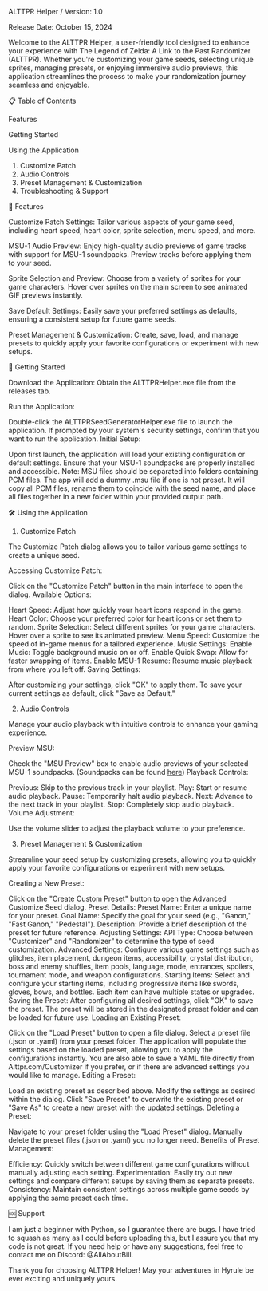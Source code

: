 ALTTPR Helper / Version: 1.0

Release Date: October 15, 2024

Welcome to the ALTTPR Helper, a user-friendly tool designed to enhance your experience with The Legend of Zelda: A Link to the Past Randomizer (ALTTPR). Whether you're customizing your game seeds, selecting unique sprites, managing presets, or enjoying immersive audio previews, this application streamlines the process to make your randomization journey seamless and enjoyable.

📋 Table of Contents

Features

Getting Started

Using the Application

1. Customize Patch
2. Audio Controls
3. Preset Management & Customization
4. Troubleshooting & Support

🌟 Features

Customize Patch Settings:
Tailor various aspects of your game seed, including heart speed, heart color, sprite selection, menu speed, and more.

MSU-1 Audio Preview:
Enjoy high-quality audio previews of game tracks with support for MSU-1 soundpacks. Preview tracks before applying them to your seed.

Sprite Selection and Preview:
Choose from a variety of sprites for your game characters. Hover over sprites on the main screen to see animated GIF previews instantly.

Save Default Settings:
Easily save your preferred settings as defaults, ensuring a consistent setup for future game seeds.

Preset Management & Customization:
Create, save, load, and manage presets to quickly apply your favorite configurations or experiment with new setups.

🚀 Getting Started

Download the Application:
Obtain the ALTTPRHelper.exe file from the releases tab.

Run the Application:

Double-click the ALTTPRSeedGeneratorHelper.exe file to launch the application.
If prompted by your system's security settings, confirm that you want to run the application.
Initial Setup:

Upon first launch, the application will load your existing configuration or default settings.
Ensure that your MSU-1 soundpacks are properly installed and accessible.
Note: MSU files should be separated into folders containing PCM files. The app will add a dummy .msu file if one is not preset. It will copy all PCM files, rename them to coincide with the seed name, and place all files together in a new folder within your provided output path.

🛠 Using the Application

1. Customize Patch

The Customize Patch dialog allows you to tailor various game settings to create a unique seed.

Accessing Customize Patch:

Click on the "Customize Patch" button in the main interface to open the dialog.
Available Options:

Heart Speed: Adjust how quickly your heart icons respond in the game.
Heart Color: Choose your preferred color for heart icons or set them to random.
Sprite Selection: Select different sprites for your game characters. Hover over a sprite to see its animated preview.
Menu Speed: Customize the speed of in-game menus for a tailored experience.
Music Settings:
Enable Music: Toggle background music on or off.
Enable Quick Swap: Allow for faster swapping of items.
Enable MSU-1 Resume: Resume music playback from where you left off.
Saving Settings:

After customizing your settings, click "OK" to apply them.
To save your current settings as default, click "Save as Default."

2. Audio Controls

Manage your audio playback with intuitive controls to enhance your gaming experience.

Preview MSU:

Check the "MSU Preview" box to enable audio previews of your selected MSU-1 soundpacks.
(Soundpacks can be found [here](https://docs.google.com/spreadsheets/d/1XRkR4Xy6S24UzYkYBAOv-VYWPKZIoUKgX04RbjF128Q/edit?gid=1770895641#gid=1770895641))
Playback Controls:

Previous: Skip to the previous track in your playlist.
Play: Start or resume audio playback.
Pause: Temporarily halt audio playback.
Next: Advance to the next track in your playlist.
Stop: Completely stop audio playback.
Volume Adjustment:

Use the volume slider to adjust the playback volume to your preference.

3. Preset Management & Customization

Streamline your seed setup by customizing presets, allowing you to quickly apply your favorite configurations or experiment with new setups.

Creating a New Preset:

Click on the "Create Custom Preset" button to open the Advanced Customize Seed dialog.
Preset Details:
Preset Name: Enter a unique name for your preset.
Goal Name: Specify the goal for your seed (e.g., "Ganon," "Fast Ganon," "Pedestal").
Description: Provide a brief description of the preset for future reference.
Adjusting Settings:
API Type: Choose between "Customizer" and "Randomizer" to determine the type of seed customization.
Advanced Settings: Configure various game settings such as glitches, item placement, dungeon items, accessibility, crystal distribution, boss and enemy shuffles, item pools, language, mode, entrances, spoilers, tournament mode, and weapon configurations.
Starting Items: Select and configure your starting items, including progressive items like swords, gloves, bows, and bottles. Each item can have multiple states or upgrades.
Saving the Preset:
After configuring all desired settings, click "OK" to save the preset.
The preset will be stored in the designated preset folder and can be loaded for future use.
Loading an Existing Preset:

Click on the "Load Preset" button to open a file dialog.
Select a preset file (.json or .yaml) from your preset folder.
The application will populate the settings based on the loaded preset, allowing you to apply the configurations instantly.
You are also able to save a YAML file directly from Alttpr.com/Customizer if you prefer, or if there are advanced settings you would like to manage.
Editing a Preset:

Load an existing preset as described above.
Modify the settings as desired within the dialog.
Click "Save Preset" to overwrite the existing preset or "Save As" to create a new preset with the updated settings.
Deleting a Preset:

Navigate to your preset folder using the "Load Preset" dialog.
Manually delete the preset files (.json or .yaml) you no longer need.
Benefits of Preset Management:

Efficiency: Quickly switch between different game configurations without manually adjusting each setting.
Experimentation: Easily try out new settings and compare different setups by saving them as separate presets.
Consistency: Maintain consistent settings across multiple game seeds by applying the same preset each time.


🆘 Support

I am just a beginner with Python, so I guarantee there are bugs. I have tried to squash as many as I could before uploading this, but I assure you that my code is not great. If you need help or have any suggestions, feel free to contact me on Discord: @AllAboutBill.

Thank you for choosing ALTTPR Helper! May your adventures in Hyrule be ever exciting and uniquely yours.

